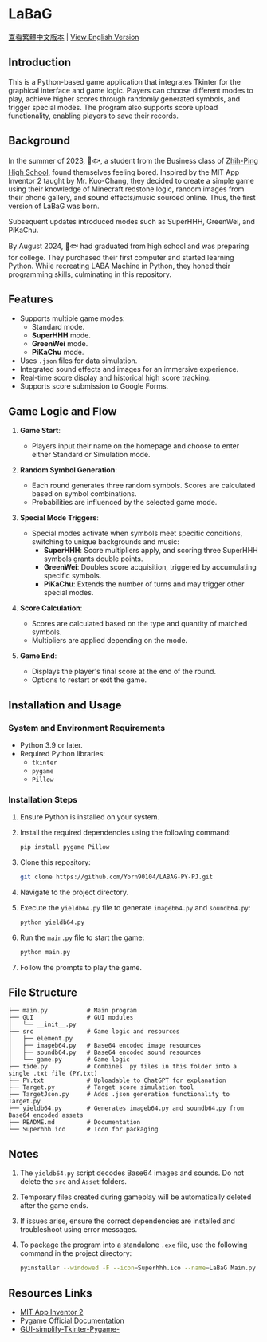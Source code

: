 # LaBaG
[查看繁體中文版本](README/README.zh.md) | [View English Version](README/README.en.md) 
## Introduction

This is a Python-based game application that integrates Tkinter for the graphical interface and game logic. Players can choose different modes to play, achieve higher scores through randomly generated symbols, and trigger special modes. The program also supports score upload functionality, enabling players to save their records.

## Background

In the summer of 2023, 🍚🐟, a student from the Business class of [Zhih-Ping High School](https://www.cpshs.tyc.edu.tw/), found themselves feeling bored. Inspired by the MIT App Inventor 2 taught by Mr. Kuo-Chang, they decided to create a simple game using their knowledge of Minecraft redstone logic, random images from their phone gallery, and sound effects/music sourced online. Thus, the first version of LaBaG was born.

Subsequent updates introduced modes such as SuperHHH, GreenWei, and PiKaChu.  

By August 2024, 🍚🐟 had graduated from high school and was preparing for college. They purchased their first computer and started learning Python. While recreating LABA Machine in Python, they honed their programming skills, culminating in this repository.

## Features

- Supports multiple game modes:
  - Standard mode.
  - **SuperHHH** mode.
  - **GreenWei** mode.
  - **PiKaChu** mode.
- Uses `.json` files for data simulation.
- Integrated sound effects and images for an immersive experience.
- Real-time score display and historical high score tracking.
- Supports score submission to Google Forms.

## Game Logic and Flow

1. **Game Start**:
   - Players input their name on the homepage and choose to enter either Standard or Simulation mode.

2. **Random Symbol Generation**:
   - Each round generates three random symbols. Scores are calculated based on symbol combinations.
   - Probabilities are influenced by the selected game mode.

3. **Special Mode Triggers**:
   - Special modes activate when symbols meet specific conditions, switching to unique backgrounds and music:
     - **SuperHHH**: Score multipliers apply, and scoring three SuperHHH symbols grants double points.
     - **GreenWei**: Doubles score acquisition, triggered by accumulating specific symbols.
     - **PiKaChu**: Extends the number of turns and may trigger other special modes.

4. **Score Calculation**:
   - Scores are calculated based on the type and quantity of matched symbols.
   - Multipliers are applied depending on the mode.

5. **Game End**:
   - Displays the player's final score at the end of the round.
   - Options to restart or exit the game.

## Installation and Usage

### System and Environment Requirements

- Python 3.9 or later.
- Required Python libraries:
  - `tkinter`
  - `pygame`
  - `Pillow`

### Installation Steps

1. Ensure Python is installed on your system.

2. Install the required dependencies using the following command:

   ```bash
   pip install pygame Pillow
   ```

3. Clone this repository:

   ```bash
   git clone https://github.com/Yorn90104/LABAG-PY-PJ.git
   ```

4. Navigate to the project directory.

5. Execute the `yieldb64.py` file to generate `imageb64.py` and `soundb64.py`:

   ```bash
   python yieldb64.py
   ```

6. Run the `main.py` file to start the game:

   ```bash
   python main.py
   ```

7. Follow the prompts to play the game.  

## File Structure

```plaintext
├── main.py           # Main program
├── GUI               # GUI modules 
│   └── __init__.py
├── src               # Game logic and resources
│   ├── element.py
│   ├── imageb64.py   # Base64 encoded image resources
│   ├── soundb64.py   # Base64 encoded sound resources
│   └── game.py       # Game logic
├── tide.py           # Combines .py files in this folder into a single .txt file (PY.txt)
├── PY.txt            # Uploadable to ChatGPT for explanation
├── Target.py         # Target score simulation tool
├── TargetJson.py     # Adds .json generation functionality to Target.py
├── yieldb64.py       # Generates imageb64.py and soundb64.py from Base64 encoded assets
├── README.md         # Documentation
└── Superhhh.ico      # Icon for packaging
```

## Notes

1. The `yieldb64.py` script decodes Base64 images and sounds. Do not delete the `src` and `Asset` folders.
2. Temporary files created during gameplay will be automatically deleted after the game ends.
3. If issues arise, ensure the correct dependencies are installed and troubleshoot using error messages.
4. To package the program into a standalone `.exe` file, use the following command in the project directory:

   ```bash
   pyinstaller --windowed -F --icon=Superhhh.ico --name=LaBaG Main.py  
   ```

## Resources Links

- [MIT App Inventor 2](https://ai2.appinventor.mit.edu/)
- [Pygame Official Documentation](https://www.pygame.org/docs/)
- [GUI-simplify-Tkinter-Pygame-](https://github.com/Yorn90104/GUI-simplify-Tkinter-Pygame-.git)




